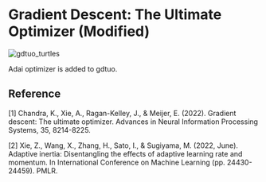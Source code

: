 # Gradient Descent: The Ultimate Optimizer (Modified)

![gdtuo_turtles](https://user-images.githubusercontent.com/31300675/193727211-bff82331-998c-4d44-b675-03d1fd222e0e.png)

Adai optimizer is added to gdtuo. 

## Reference
[1] Chandra, K., Xie, A., Ragan-Kelley, J., & Meijer, E. (2022). Gradient descent: The ultimate optimizer. Advances in Neural Information Processing Systems, 35, 8214-8225.

[2] Xie, Z., Wang, X., Zhang, H., Sato, I., & Sugiyama, M. (2022, June). Adaptive inertia: Disentangling the effects of adaptive learning rate and momentum. In International Conference on Machine Learning (pp. 24430-24459). PMLR.
